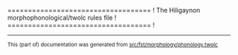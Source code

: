 =================================== !
The Hiligaynon morphophonological/twolc rules file !
=================================== !

* * *

<small>This (part of) documentation was generated from [src/fst/morphology/phonology.twolc](https://github.com/giellalt/lang-hil/blob/main/src/fst/morphology/phonology.twolc)</small>
